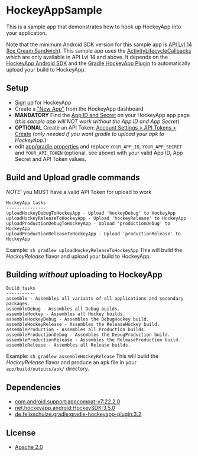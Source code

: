 # HockeyAppSample
This is a sample app that demonstrates how to hook up HockeyApp into your application.

Note that the minimum Android SDK version for this sample app is [API Lvl 14 (Ice Cream Sandwich)](https://source.android.com/source/build-numbers.html).
This sample app uses the [ActivityLifecycleCallbacks](http://developer.android.com/reference/android/app/Application.ActivityLifecycleCallbacks.html) which are only available in API Lvl 14 and above. It depends on the [HockeyApp Android SDK](https://github.com/bitstadium/HockeySDK-Android) and the [Gradle HockeyApp Plugin](https://github.com/x2on/gradle-hockeyapp-plugin) to automatically upload your build to HockeyApp.


## Setup
  * [Sign up](https://rink.hockeyapp.net/users/sign_up) for HockeyApp
  * Create a ["New App"](screenshots/Dashboard_NewApp.png) from the HockeyApp dashboard
  * **MANDATORY** Find the [App ID and Secret](screenshots/AppID_Secret.png) on your HockeyApp app page  (*this sample app will NOT work without the App ID and App Secret*)
  * **OPTIONAL** Create an API Token:  [Account Settings > API Tokens > Create](screenshots/AccountSetting_CreateApiToken.png) (*only needed if you want gradle to upload your apk to HockeyApp.*)
  * edit [app/gradle.properties](app/gradle.properties) and replace `YOUR_APP_ID`, `YOUR_APP_SECRET` and `YOUR_API_TOKEN` (optional, see above) with your valid App ID, App Secret and API Token values.
 
## Build and Upload gradle commands
*NOTE:* you MUST have a valid API Token for upload to work
```
HockeyApp tasks
---------------
uploadHockeyDebugToHockeyApp - Upload 'hockeyDebug' to HockeyApp
uploadHockeyReleaseToHockeyApp - Upload 'hockeyRelease' to HockeyApp
uploadProductionDebugToHockeyApp - Upload 'productionDebug' to HockeyApp
uploadProductionReleaseToHockeyApp - Upload 'productionRelease' to HockeyApp
```

Example: `sh gradlew uploadHockeyReleaseToHockeyApp` 
This will build the *HockeyRelease* flavor and upload your build to HockeyApp.

## Building *without* uploading to HockeyApp
```
Build tasks
-----------
assemble - Assembles all variants of all applications and secondary packages.
assembleDebug - Assembles all Debug builds.
assembleHockey - Assembles all Hockey builds.
assembleHockeyDebug - Assembles the DebugHockey build.
assembleHockeyRelease - Assembles the ReleaseHockey build.
assembleProduction - Assembles all Production builds.
assembleProductionDebug - Assembles the DebugProduction build.
assembleProductionRelease - Assembles the ReleaseProduction build.
assembleRelease - Assembles all Release builds.
```
Example: `sh gradlew assembleHockeyRelease`
This will build the *HockeyRelease* flavor and produce an apk file in your `app/build/outputs/apk/` directory.

## Dependencies
  * [com.android.support:appcompat-v7:22.2.0](https://developer.android.com/tools/support-library/features.html#v7-appcompat)
  * [net.hockeyapp.android:HockeySDK:3.5.0](https://github.com/bitstadium/HockeySDK-Android)
  * [de.felixschulze.gradle:gradle-hockeyapp-plugin:3.2](https://github.com/x2on/gradle-hockeyapp-plugin)

## License

  * [Apache 2.0](http://www.apache.org/licenses/LICENSE-2.0.html)
